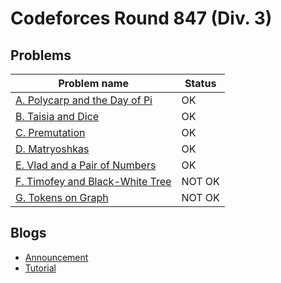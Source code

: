 # Codeforces Round 847 (Div. 3)

## Problems

|Problem name|Status|
|------------|---------|
| [A. Polycarp and the Day of Pi](problems/A._Polycarp_and_the_Day_of_Pi.md)|OK|
| [B. Taisia and Dice](problems/B._Taisia_and_Dice.md)|OK|
| [C. Premutation](problems/C._Premutation.md)|OK|
| [D. Matryoshkas](problems/D._Matryoshkas.md)|OK|
| [E. Vlad and a Pair of Numbers](problems/E._Vlad_and_a_Pair_of_Numbers.md)|OK|
| [F. Timofey and Black-White Tree](problems/F._Timofey_and_Black-White_Tree.md)|NOT OK|
| [G. Tokens on Graph](problems/G._Tokens_on_Graph.md)|NOT OK|
## Blogs

- [Announcement](blogs/Announcement.md)
- [Tutorial](blogs/Tutorial.md)
